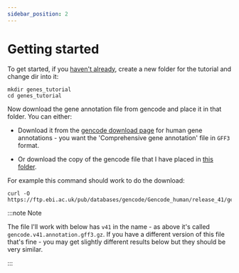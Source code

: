 ```yaml
---
sidebar_position: 2
---
```


# Getting started

To get started, if you [haven't
already](./README.md#exploring-gene-annotations-on-the-command-line), create a new folder for the
tutorial and change dir into it:

```
mkdir genes_tutorial
cd genes_tutorial
```

Now download the gene annotation file from gencode and place it in that folder.  You can either:

* Download it from the [gencode download page](https://www.gencodegenes.org/human/) for human gene annotations -
  you want the 'Comprehensive gene annotation' file in `GFF3` format.

* Or download the copy of the gencode file that I have placed in
[this folder](https://www.chg.ox.ac.uk/~gav/projects/chg-training-resources/data/programming/programming_with_gene_annotations/).

For example this command should work to do the download:
```
curl -O https://ftp.ebi.ac.uk/pub/databases/gencode/Gencode_human/release_41/gencode.v41.annotation.gff3.gz
```

:::note Note

The file I'll work with below has `v41` in the name - as above it's called `gencode.v41.annotation.gff3.gz`. If
you have a different version of this file that's fine - you may get slightly different results below but they
should be very similar.

:::
